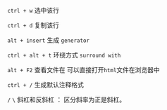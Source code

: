 `ctrl + w`  选中该行

`ctrl + d` 复制该行

`alt + insert`     生成 `generator`

`ctrl + alt + t`   环绕方式 `surround with`

`alt + F2` 查看文件在 可以直接打开`html`文件在浏览器中

`ctrl + /` 生成默认注释格式

`/` `\` 斜杠和反斜杠 ： 区分斜率为正是斜杠。

 